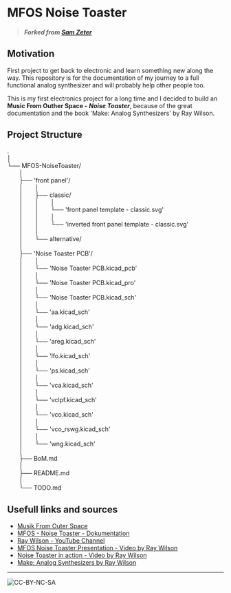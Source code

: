 # MFOS Noise Toaster


> ##### Forked from *[Sam Zeter](https://github.com/samzeter/noise-toaster)*

## Motivation

First project to get back to electronic and learn something new along the way.
This repository is for the documentation of my journey to a full functional analog synthesizer and will probably help other people too.

This is my first electronics project for a long time and I decided to build an __Music From Outher Space -__ __*Noise Toaster*__,  because of the great documentation and the book 'Make: Analog Synthesizers' by Ray Wilson.

## Project Structure
.  
│  
└── MFOS-NoiseToaster/  
&ensp;&ensp;&ensp;&ensp;│  
&ensp;&ensp;&ensp;&ensp;├── 'front panel'/  
&ensp;&ensp;&ensp;&ensp;│&ensp;&ensp;&ensp;&ensp;│  
&ensp;&ensp;&ensp;&ensp;│&ensp;&ensp;&ensp;&ensp;├── classic/  
&ensp;&ensp;&ensp;&ensp;│&ensp;&ensp;&ensp;&ensp;│&ensp;&ensp;&ensp;&ensp;│  
&ensp;&ensp;&ensp;&ensp;│&ensp;&ensp;&ensp;&ensp;│&ensp;&ensp;&ensp;&ensp;└── 'front panel template - classic.svg'  
&ensp;&ensp;&ensp;&ensp;│&ensp;&ensp;&ensp;&ensp;│&ensp;&ensp;&ensp;&ensp;│  
&ensp;&ensp;&ensp;&ensp;│&ensp;&ensp;&ensp;&ensp;│&ensp;&ensp;&ensp;&ensp;└── 'inverted front panel template - classic.svg'  
&ensp;&ensp;&ensp;&ensp;│&ensp;&ensp;&ensp;&ensp;│  
&ensp;&ensp;&ensp;&ensp;│&ensp;&ensp;&ensp;&ensp;└── alternative/  
&ensp;&ensp;&ensp;&ensp;│  
&ensp;&ensp;&ensp;&ensp;├── 'Noise Toaster PCB'/  
&ensp;&ensp;&ensp;&ensp;│&ensp;&ensp;&ensp;&ensp;│  
&ensp;&ensp;&ensp;&ensp;│&ensp;&ensp;&ensp;&ensp;└── 'Noise Toaster PCB.kicad_pcb'  
&ensp;&ensp;&ensp;&ensp;│&ensp;&ensp;&ensp;&ensp;│  
&ensp;&ensp;&ensp;&ensp;│&ensp;&ensp;&ensp;&ensp;└── 'Noise Toaster PCB.kicad_pro'  
&ensp;&ensp;&ensp;&ensp;│&ensp;&ensp;&ensp;&ensp;│  
&ensp;&ensp;&ensp;&ensp;│&ensp;&ensp;&ensp;&ensp;└── 'Noise Toaster PCB.kicad_sch'  
&ensp;&ensp;&ensp;&ensp;│&ensp;&ensp;&ensp;&ensp;│  
&ensp;&ensp;&ensp;&ensp;│&ensp;&ensp;&ensp;&ensp;└── 'aa.kicad_sch'  
&ensp;&ensp;&ensp;&ensp;│&ensp;&ensp;&ensp;&ensp;│  
&ensp;&ensp;&ensp;&ensp;│&ensp;&ensp;&ensp;&ensp;└── 'adg.kicad_sch'  
&ensp;&ensp;&ensp;&ensp;│&ensp;&ensp;&ensp;&ensp;│  
&ensp;&ensp;&ensp;&ensp;│&ensp;&ensp;&ensp;&ensp;└── 'areg.kicad_sch'  
&ensp;&ensp;&ensp;&ensp;│&ensp;&ensp;&ensp;&ensp;│  
&ensp;&ensp;&ensp;&ensp;│&ensp;&ensp;&ensp;&ensp;└── 'lfo.kicad_sch'  
&ensp;&ensp;&ensp;&ensp;│&ensp;&ensp;&ensp;&ensp;│  
&ensp;&ensp;&ensp;&ensp;│&ensp;&ensp;&ensp;&ensp;└── 'ps.kicad_sch'  
&ensp;&ensp;&ensp;&ensp;│&ensp;&ensp;&ensp;&ensp;│  
&ensp;&ensp;&ensp;&ensp;│&ensp;&ensp;&ensp;&ensp;└── 'vca.kicad_sch'  
&ensp;&ensp;&ensp;&ensp;│&ensp;&ensp;&ensp;&ensp;│  
&ensp;&ensp;&ensp;&ensp;│&ensp;&ensp;&ensp;&ensp;└── 'vclpf.kicad_sch'  
&ensp;&ensp;&ensp;&ensp;│&ensp;&ensp;&ensp;&ensp;│  
&ensp;&ensp;&ensp;&ensp;│&ensp;&ensp;&ensp;&ensp;└── 'vco.kicad_sch'  
&ensp;&ensp;&ensp;&ensp;│&ensp;&ensp;&ensp;&ensp;│  
&ensp;&ensp;&ensp;&ensp;│&ensp;&ensp;&ensp;&ensp;└── 'vco_rswg.kicad_sch'  
&ensp;&ensp;&ensp;&ensp;│&ensp;&ensp;&ensp;&ensp;│  
&ensp;&ensp;&ensp;&ensp;│&ensp;&ensp;&ensp;&ensp;└── 'wng.kicad_sch'  
&ensp;&ensp;&ensp;&ensp;│  
&ensp;&ensp;&ensp;&ensp;├── BoM.md  
&ensp;&ensp;&ensp;&ensp;│  
&ensp;&ensp;&ensp;&ensp;├── README.md  
&ensp;&ensp;&ensp;&ensp;│  
&ensp;&ensp;&ensp;&ensp;└── TODO.md  

## Usefull links and sources

* [Musik From Outer Space](http://musicfromouterspace.com/)
* [MFOS - Noise Toaster - Dokumentation](http://musicfromouterspace.com/index.php?MAINTAB=SYNTHDIY&PROJARG=NOISETOASTER/NOISETOASTER.php&VPW=1493&VPH=725)
* [Ray Wilson - YouTube Channel](https://www.youtube.com/@Musicfromouterspace)
* [MFOS Noise Toaster Presentation - Video by Ray Wilson](https://www.youtube.com/watch?v=smFKx6gfOd0)
* [Noise Toaster in action - Video by Ray Wilson](https://www.youtube.com/watch?v=qHlyuIe3wuU)
* [Make: Analog Synthesizers by Ray Wilson](https://learning.oreilly.com/library/view/make-analog-synthesizers/9781449356200/)

---
![CC-BY-NC-SA](https://i.creativecommons.org/l/by-nc-sa/4.0/88x31.png)

